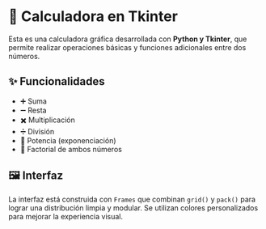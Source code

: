 # 🧮 Calculadora en Tkinter

Esta es una calculadora gráfica desarrollada con **Python y Tkinter**, que permite realizar operaciones básicas y funciones adicionales entre dos números.

## ✨ Funcionalidades

- ➕ Suma  
- ➖ Resta  
- ✖️ Multiplicación  
- ➗ División  
- 🧠 Potencia (exponenciación)  
- 🎯 Factorial de ambos números

## 🖼️ Interfaz

La interfaz está construida con `Frames` que combinan `grid()` y `pack()` para lograr una distribución limpia y modular. Se utilizan colores personalizados para mejorar la experiencia visual.

